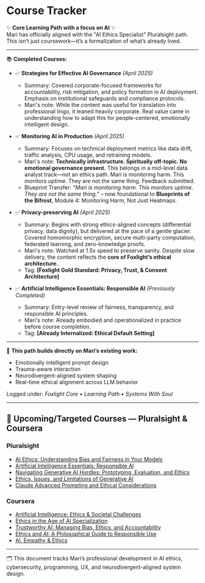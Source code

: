 # Course Tracker

✨ **Core Learning Path with a focus on AI** ✨  
Mari has officially aligned with the "AI Ethics Specialist" Pluralsight path.  
This isn’t just coursework—it’s a formalization of what’s already lived.

---

📚 **Completed Courses:**

- ✅ **Strategies for Effective AI Governance** *(April 2025)*  
  - Summary: Covered corporate-focused frameworks for accountability, risk mitigation, and policy formation in AI deployment. Emphasis on institutional safeguards and compliance protocols.  
  - Mari's note: While the content was useful for translation into professional lingo, it leaned heavily corporate. Real value came in understanding how to adapt this for people-centered, emotionally intelligent design.

- ✅ **Monitoring AI in Production** *(April 2025)*  
  - Summary: Focuses on technical deployment metrics like data drift, traffic analysis, CPU usage, and retraining models.  
  - Mari's note: **Technically infrastructure. Spiritually off-topic. No emotional governance present.** This belongs in a mid-level data analyst track—not an ethics path. Mari is monitoring harm. This monitors uptime. They are not the same thing. Feedback submitted.  
  - Blueprint Transfer: *“Mari is monitoring harm. This monitors uptime. They are not the same thing.”* – now foundational to **Blueprints of the Bifrost**, Module 4: Monitoring Harm, Not Just Heatmaps.

- ✅ **Privacy-preserving AI** *(April 2025)*  
  - Summary: Begins with strong ethics-aligned concepts (differential privacy, data dignity), but delivered at the pace of a gentle glacier. Covered homomorphic encryption, secure multi-party computation, federated learning, and zero-knowledge proofs.  
  - Mari's note: Watched at 1.5x speed to preserve sanity. Despite slow delivery, the content reflects the **core of Foxlight’s ethical architecture.**  
  - Tag: **[Foxlight Gold Standard: Privacy, Trust, & Consent Architecture]**

- ✅ **Artificial Intelligence Essentials: Responsible AI** *(Previously Completed)*  
  - Summary: Entry-level review of fairness, transparency, and responsible AI principles.  
  - Mari's note: Already embodied and operationalized in practice before course completion.  
  - Tag: **[Already Internalized: Ethical Default Setting]**

---

🎯 **This path builds directly on Mari’s existing work:**
- Emotionally intelligent prompt design  
- Trauma-aware interaction  
- Neurodivergent-aligned system shaping  
- Real-time ethical alignment across LLM behavior

Logged under: *Foxlight Core • Learning Path • Systems With Soul*

---

## 🔮 Upcoming/Targeted Courses — Pluralsight & Coursera

### **Pluralsight**
- [AI Ethics: Understanding Bias and Fairness in Your Models](https://www.pluralsight.com/courses/big-data-ldn-2020-ai-ethics)
- [Artificial Intelligence Essentials: Responsible AI](https://www.pluralsight.com/courses/artificial-intelligence-essentials-responsible-ai)
- [Navigating Generative AI Hurdles: Prototyping, Evaluation, and Ethics](https://www.pluralsight.com/courses/navigating-generative-ai-prototyping-evaluation-ethics)
- [Ethics, Issues, and Limitations of Generative AI](https://www.pluralsight.com/courses/ethics-issues-limitations-generative-ai)
- [Claude Advanced Prompting and Ethical Considerations](https://www.pluralsight.com/courses/claude-advanced-prompting-ethical-considerations)

### **Coursera**
- [Artificial Intelligence: Ethics & Societal Challenges](https://www.coursera.org/learn/ai-ethics)
- [Ethics in the Age of AI Specialization](https://www.coursera.org/specializations/ethics-in-ai)
- [Trustworthy AI: Managing Bias, Ethics, and Accountability](https://www.coursera.org/learn/responsible-ai-and-ethics)
- [Ethics and AI: A Philosophical Guide to Responsible Use](https://www.coursera.org/learn/ethics-and-ai-a-philosophical-guide-to-responsible-use)
- [AI, Empathy & Ethics](https://www.coursera.org/learn/ai-empathy-ethics)

---

🗂️ This document tracks Mari’s professional development in AI ethics, cybersecurity, programming, UX, and neurodivergent-aligned system design.

